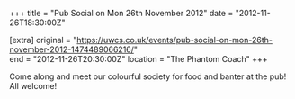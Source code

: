 +++
title = "Pub Social on Mon 26th November 2012"
date = "2012-11-26T18:30:00Z"

[extra]
original = "https://uwcs.co.uk/events/pub-social-on-mon-26th-november-2012-1474489066216/"    
end = "2012-11-26T20:30:00Z"
location = "The Phantom Coach"
+++

Come along and meet our colourful society for food and banter at the pub\! All welcome\!

